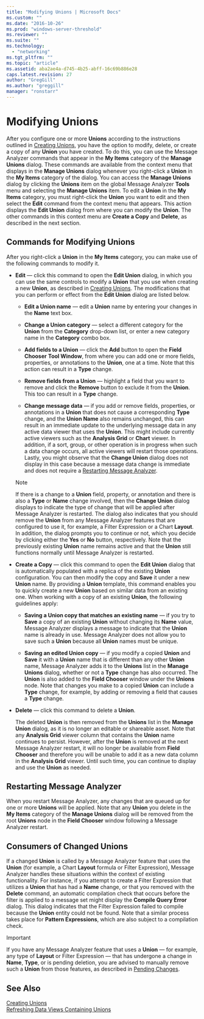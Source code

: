 ```yaml
---
title: "Modifying Unions | Microsoft Docs"
ms.custom: ""
ms.date: "2016-10-26"
ms.prod: "windows-server-threshold"
ms.reviewer: ""
ms.suite: ""
ms.technology: 
  - "networking"
ms.tgt_pltfrm: ""
ms.topic: "article"
ms.assetid: aba2ae4a-d745-4b25-abff-16c69b886e28
caps.latest.revision: 27
author: "GregGill"
ms.author: "greggill"
manager: "ronstarr"
---
```

# Modifying Unions
After you configure one or more **Unions** according to the instructions outlined in [Creating Unions](creating-unions.md), you have the option to modify, delete, or create a copy of any **Union** you have created. To do this, you can use the Message Analyzer  commands that appear in the **My Items** category of the **Manage Unions** dialog. These commands are available from the context menu that displays in the **Manage Unions** dialog whenever you right-click a **Union** in the **My Items** category of the dialog. You can access the **Manage Unions** dialog by clicking the **Unions** item on the global Message Analyzer **Tools** menu and selecting the **Manage Unions** item. To edit a **Union** in the **My Items** category, you must right-click the **Union** you want to edit and then select the **Edit** command from the context menu that appears. This action displays the **Edit Union** dialog from where you can modify the **Union**. The other commands in this context menu are **Create a Copy** and **Delete**, as described in the next section.  
  
## Commands for Modifying Unions  
 After you right-click a **Union** in the **My Items** category, you can make use of the following commands to modify it.  
  
-   **Edit** — click this command to open the **Edit Union** dialog, in which you can use the same controls to modify a **Union** that you use when creating a new **Union**, as described in [Creating Unions](creating-unions.md). The modifications that you can perform or effect from the **Edit Union** dialog are listed below.  
  
    -   **Edit a Union name** — edit a **Union** name by entering your changes in the **Name** text box.  
  
    -   **Change a Union category** — select a different category for the **Union** from the **Category** drop-down list, or enter a new category name in the **Category** combo box.  
  
    -   **Add fields to a Union** — click the **Add** button to open the **Field Chooser** **Tool Window**, from where you can add one or more fields, properties, or annotations to the **Union**, one at a time. Note that this action can result in a **Type** change.  
  
    -   **Remove fields from a Union** — highlight a field that you want to remove and click the **Remove** button to exclude it from the **Union**. This too can result in a **Type** change.  
  
    -   **Change message data** — if you add or remove fields, properties, or annotations in a **Union** that does not cause a corresponding **Type** change, and the **Union Name** also remains unchanged, this can result in an immediate update to the underlying message data in any active data viewer that uses the **Union**. This might include currently active viewers such as the **Analysis Grid** or **Chart** viewer. In addition, if a sort, group, or other operation is in progress when such a data change occurs, all active viewers will restart those operations. Lastly, you might observe that the **Change Union** dialog does not display in this case because a message data change is immediate and does not require a [Restarting Message Analyzer](modifying-unions.md#BKMK_MARestart).  
  
    > [!NOTE]
    >  If there is a change to a **Union** field, property, or annotation and there is also a **Type** or **Name** change involved, then the **Change Union** dialog displays to indicate the type of change that will be applied after Message Analyzer is restarted. The dialog also indicates that you should remove the **Union** from any Message Analyzer features that are configured to use it, for example, a Filter Expression or a Chart **Layout**. In addition, the dialog prompts you to continue or not, which you decide by clicking either the **Yes** or **No** button, respectively. Note that the previously existing **Union** name remains active and that the **Union** still functions normally until Message Analyzer is restarted.  
  
-   **Create a Copy** — click this command to open the **Edit Union** dialog that is automatically populated with a replica of the existing **Union** configuration. You can then modify the copy and **Save** it under a new **Union** name. By providing a **Union** template, this command enables you to quickly create a new **Union** based on similar data from an existing one. When working with a copy of an existing **Union**, the following guidelines apply:  
  
    -   **Saving a Union copy that matches an existing name** — if you try to **Save** a copy of an existing **Union** without changing its **Name** value, Message Analyzer displays a message to indicate that the **Union** name is already in use. Message Analyzer does not allow you to save such a **Union** because all **Union** names must be unique.  
  
    -   **Saving an edited Union copy** — if you modify a copied **Union** and **Save** it with a **Union** name that is different than any other **Union** name, Message Analyzer adds it to the **Unions** list in the **Manage Unions** dialog, whether or not a **Type** change has also occurred. The **Union** is also added to the **Field Chooser** window under the **Unions** node. Note that changes you make to a copied **Union** can include a **Type** change, for example, by adding or removing a field that causes a **Type** change.  
  
-   **Delete** — click this command to delete a **Union**.  
  
     The deleted **Union** is then removed from the **Unions** list in the **Manage Union** dialog, as it is no longer an editable or shareable asset. Note that any **Analysis Grid** viewer column that contains the **Union** name continues to persist. However, after the **Union** is removed at the next Message Analyzer restart, it will no longer be available from **Field Chooser** and therefore you will be unable to add it as a new data column in the **Analysis Grid** viewer. Until such time, you can continue to display and use the **Union** as needed.  
  
<a name="BKMK_MARestart"></a>   
## Restarting Message Analyzer  
 When you restart Message Analyzer, any changes that are queued up for one or more **Unions** will be applied. Note that any **Union** you delete in the **My Items** category of the **Manage Unions** dialog will be removed from the root **Unions** node in the **Field Chooser** window following a Message Analyzer restart.  
  
## Consumers of Changed Unions  
 If a changed **Union** is called by a Message Analyzer feature that uses the **Union** (for example, a Chart **Layout** formula or Filter Expression), Message Analyzer handles these situations within the context of existing functionality. For instance, if you attempt to create a Filter Expression that utilizes a **Union** that has had a **Name** change, or that you removed with the **Delete** command, an automatic compilation check that occurs before the filter is applied to a message set might display the **Compile Query Error** dialog. This dialog indicates that the Filter Expression failed to compile because the **Union** entity could not be found. Note that a similar process takes place for **Pattern Expressions**, which are also subject to a compilation check.  
  
> [!IMPORTANT]
>  If you have any Message Analyzer feature that uses a **Union** — for example, any type of **Layout** or Filter Expression — that has undergone a change in **Name**, **Type**, or is pending deletion, you are advised to manually remove such a **Union** from those features, as described in [Pending Changes](refreshing-data-views-containing-unions.md#BKMK_NoDataRefresh).  
  
## See Also  
 [Creating Unions](creating-unions.md)   
 [Refreshing Data Views Containing Unions](refreshing-data-views-containing-unions.md)